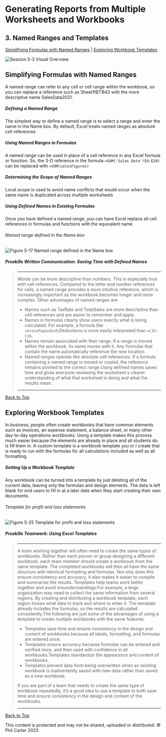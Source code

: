 [](#top)
# Generating Reports from Multiple Worksheets and Workbooks
## 3. Named Ranges and Templates
[Simplifying Formulas with Named Ranges](#simplifying-formulas-with-named-ranges) |
[Exploring Workbook Templates](#exploring-workbook-templates)

![Session 5-3 Visual Overview](../images/modules/M05/Session%205-3.png) 

## [](#simplifying-formulas-with-named-ranges)Simplifying Formulas with Named Ranges
A named range can refer to any cell or cell range within the workbook, so you can replace a reference such as Sheet1!B7:B43 with the more descriptive name SalesData2021.

##### Defining a Named Range
The simplest way to define a named range is to select a range and enter the name in the Name box. By default, Excel treats named ranges as absolute cell references

##### Using Named Ranges in Formulas
A named range can be used in place of a cell reference in any Excel formula or function. So, the 3-D reference in the formula `=SUM('Sales Data'!E4:E20)` can be replaced with `=SUM(salesFigures)`

##### Determining the Scope of Named Ranges
Local scope is used to avoid name conflicts that would occur when the same name is duplicated across multiple worksheets

##### Using Defined Names in Existing Formulas
Once you have defined a named range, you can have Excel replace all cell references in formulas and functions with the equivalent name

###### Named range defined in the Name box
![Figure 5-17 Named range defined in the Name box](../images/modules/M05/Figure%205-17.png)

##### Proskills Written Communication: _Saving Time with Defined Names_
> <hr> Words can be more descriptive than numbers. This is especially true with cell references. Compared to the letter and number references for cells, a named range provides a more intuitive reference, which is increasingly important as the workbook becomes longer and more complex. Other advantages of named ranges are:
> 
> * Names such as TaxRate and TotalSales are more descriptive than cell references and are easier to remember and apply.
> * Names in formulas clearly show users exactly what is being calculated. For example, a formula like `=GrossPay&ndash`;Deductions is more easily interpreted than `=C15–C16`.
> * Names remain associated with their range. If a range is moved within the workbook, its name moves with it. Any formulas that contain the name automatically reference the new location.
> * Named ranges operate like absolute cell references. If a formula containing a named range is moved or copied, the reference remains pointed to the correct range.Using defined names saves time and gives everyone reviewing the worksheet a clearer understanding of what that worksheet is doing and what the results mean. 
>
><hr>

[Back to Top](#top)

## [](#exploring-workbook-templates)Exploring Workbook Templates
In business, people often create workbooks that have common elements such as invoices, an expense statement, a balance sheet, or many other day-to-day operations workbooks. Using a template makes this process much easier because the elements are already in place and all students do is fill them in. A custom template is a workbook template you or I create that is ready to run with the formulas for all calculations included as well as all formatting.

##### Setting Up a Workbook Template
Any workbook can be turned into a template by just deleting all of the current data, leaving only the formulas and design elements. The data is left blank for end users to fill in at a later date when they start creating their own documents.

###### Template for profit and loss statements
![Figure 5-25 Template for profit and loss statements](../images/modules/M05/Figure%205-25.png) 

##### Proskills Teamwork: _Using Excel Templates_
><hr>A team working together will often need to create the same types of workbooks. Rather than each person or group designing a different workbook, each team member should create a workbook from the same template. The completed workbooks will then all have the same structure with identical formatting and formulas. Not only does this ensure consistency and accuracy, it also makes it easier to compile and summarize the results. Templates help teams work better together and avoid misunderstandings.For example, a large organization may need to collect the same information from several regions. By creating and distributing a workbook template, each region knows what data to track and where to enter it. The template already includes the formulas, so the results are calculated consistently.The following are just some of the advantages of using a template to create multiple workbooks with the same features:
>
> * Templates save time and ensure consistency in the design and content of workbooks because all labels, formatting, and formulas are entered once.
> * Templates ensure accuracy because formulas can be entered and verified once, and then used with confidence in all workbooks.Templates standardize the appearance and content of workbooks.
> * Templates prevent data from being overwritten when an existing workbook is inadvertently saved with new data rather than saved as a new workbook.
> 
> If you are part of a team that needs to create the same type of workbook repeatedly, it’s a good idea to use a template to both save time and ensure consistency in the design and content of the workbooks.
> 
><hr>

[Back to Top](#top)

This content is protected and may not be shared, uploaded or distributed. © Phil Carter 2023
